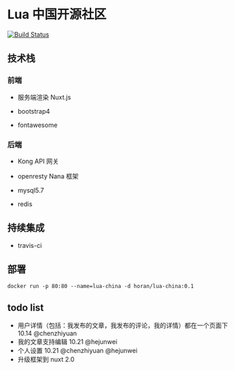 # Lua 中国开源社区

[![Build Status](https://travis-ci.org/luaChina/lua-china.svg?branch=master)](https://travis-ci.org/luaChina/lua-china)

## 技术栈

### 前端

* 服务端渲染 Nuxt.js

* bootstrap4

* fontawesome

### 后端

* Kong API 网关

* openresty Nana 框架

* mysql5.7

* redis

## 持续集成

* travis-ci

## 部署

`docker run -p 80:80 --name=lua-china -d horan/lua-china:0.1`

## todo list

* 用户详情（包括：我发布的文章，我发布的评论，我的详情）都在一个页面下 10.14 @chenzhiyuan
* 我的文章支持编辑 10.21 @hejunwei
* 个人设置 10.21 @chenzhiyuan @hejunwei
* 升级框架到 nuxt 2.0
